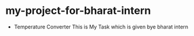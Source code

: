 # my-project-for-bharat-intern
* Temperature Converter
This is My Task which is given bye bharat intern
